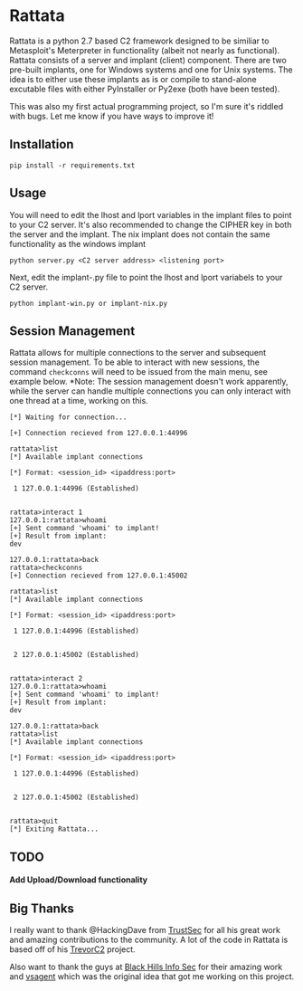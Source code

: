 # Rattata
Rattata is a python 2.7 based C2 framework designed to be similiar to Metasploit's Meterpreter in functionality (albeit not nearly as functional). Rattata consists of a server and implant (client) component. There are two pre-built implants, one for Windows systems and one for Unix systems. The idea is to either use these implants as is or compile to stand-alone excutable files with either PyInstaller or Py2exe (both have been tested). 

This was also my first actual programming project, so I'm sure it's riddled with bugs. Let me know if you have ways to improve it!

## Installation

`pip install -r requirements.txt`

## Usage

You will need to edit the lhost and lport variables in the implant files to point to your C2 server. It's also recommended to change the CIPHER key in both the server and the implant. The nix implant does not contain the same functionality as the windows implant

`python server.py <C2 server address> <listening port>`

Next, edit the implant-<OS>.py file to point the lhost and lport variabels to your C2 server. 

`python implant-win.py or implant-nix.py`

## Session Management

Rattata allows for multiple connections to the server and subsequent session management. To be able to interact with new sessions, the command `checkconns` will need to be issued from the main menu, see example below. *Note: The session management doesn't work apparently, while the server can handle multiple connections you can only interact with one thread at a time, working on this.

```
[*] Waiting for connection...

[+] Connection recieved from 127.0.0.1:44996

rattata>list
[*] Available implant connections

[*] Format: <session_id> <ipaddress:port>

 1 127.0.0.1:44996 (Established)


rattata>interact 1
127.0.0.1:rattata>whoami
[+] Sent command 'whoami' to implant!
[+] Result from implant:
dev

127.0.0.1:rattata>back
rattata>checkconns
[+] Connection recieved from 127.0.0.1:45002

rattata>list
[*] Available implant connections

[*] Format: <session_id> <ipaddress:port>

 1 127.0.0.1:44996 (Established)


 2 127.0.0.1:45002 (Established)


rattata>interact 2
127.0.0.1:rattata>whoami
[+] Sent command 'whoami' to implant!
[+] Result from implant:
dev

127.0.0.1:rattata>back
rattata>list
[*] Available implant connections

[*] Format: <session_id> <ipaddress:port>

 1 127.0.0.1:44996 (Established)


 2 127.0.0.1:45002 (Established)


rattata>quit
[*] Exiting Rattata...
```

## TODO

#### Add Upload/Download functionality

## Big Thanks
I really want to thank @HackingDave from [TrustSec](https://www.trustedsec.com/) for all his great work and amazing contributions to the community. A lot of the code in Rattata is based off of his [TrevorC2](https://github.com/trustedsec/trevorc2) project. 

Also want to thank the guys at [Black Hills Info Sec](https://www.blackhillsinfosec.com/) for their amazing work and [vsagent](https://github.com/rev10d/504vsa) which was the original idea that got me working on this project.
